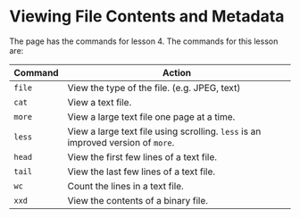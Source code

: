 # Viewing File Contents and Metadata

The page has the commands for lesson 4. The commands for this lesson are: 

| Command | Action | 
| --- | --- | 
| `file` | View the type of the file. (e.g. JPEG, text) | 
| `cat` | View a text file. |
| `more` | View a large text file one page at a time. |  
| `less` | View a large text file using scrolling. `less` is an improved version of `more`. | 
| `head` | View the first few lines of a text file. | 
| `tail` | View the last few lines of a text file. | 
| `wc` | Count the lines in a text file. | 
| `xxd` | View the contents of a binary file. | 

